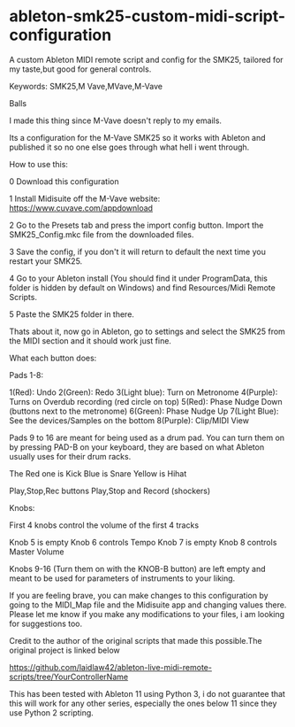 # ableton-smk25-custom-midi-script-configuration
A custom Ableton MIDI remote script and config for the SMK25, tailored for my taste,but good for general controls.

Keywords: SMK25,M Vave,MVave,M-Vave

Balls

I made this thing since M-Vave doesn't reply to my emails.

Its a configuration for the M-Vave SMK25 so it works with Ableton and published it so no one else goes through what hell i went through.


How to use this:

0 Download this configuration

1 Install Midisuite off the M-Vave website: https://www.cuvave.com/appdownload

2 Go to the Presets tab and press the import config button. Import the SMK25_Config.mkc file from the downloaded files.

3 Save the config, if you don't it will return to default the next time you restart your SMK25.

4 Go to your Ableton install (You should find it under ProgramData, this folder is hidden by default on Windows) and find Resources/Midi Remote Scripts.

5 Paste the SMK25 folder in there.

Thats about it, now go in Ableton, go to settings and select the SMK25 from the MIDI section and it should work just fine.



What each button does:

Pads 1-8:

1(Red): Undo
2(Green): Redo
3(Light blue): Turn on Metronome
4(Purple): Turns on Overdub recording (red circle on top)
5(Red): Phase Nudge Down (buttons next to the metronome)
6(Green): Phase Nudge Up
7(Light Blue): See the devices/Samples on the bottom
8(Purple): Clip/MIDI View

Pads 9 to 16 are meant for being used as a drum pad. You can turn them on by pressing PAD-B on your keyboard, they are based on what Ableton usually uses for their drum racks.

The Red one is Kick
Blue is Snare
Yellow is Hihat

Play,Stop,Rec buttons Play,Stop and Record (shockers)


Knobs:

First 4 knobs control the volume of the first 4 tracks

Knob 5 is empty
Knob 6 controls Tempo
Knob 7 is empty
Knob 8 controls Master Volume

Knobs 9-16 (Turn them on with the KNOB-B button) are left empty and meant to be used for parameters of instruments to your liking.


If you are feeling brave, you can make changes to this configuration by going to the MIDI_Map file and the Midisuite app and changing values there. Please let me know if you make any modifications to your files, i am looking for suggestions too.

Credit to the author of the original scripts that made this possible.The original project is linked below

https://github.com/laidlaw42/ableton-live-midi-remote-scripts/tree/YourControllerName


This has been tested with Ableton 11 using Python 3, i do not guarantee that this will work for any other series, especially the ones below 11 since they use Python 2 scripting.


